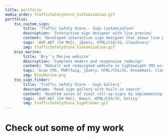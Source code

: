 ```yaml
---
title: portfolio
media_order: TrafficSafetyStore_Customization.gif
portfolio:
    tss_custom_sign:
        title: 'Traffic Safety Store - Sign Customization'
        description: 'Interactive sign designer with live preview'
        content: 'Developed interactive sign designer that shows live preview as customer types and changes font size, color, and positioning. Resulted in more than $36,000 of additional sales in first 6 months.'
        tags: 'ASP.NET (C# MVC), jQuery, HTML/CSS/JS, Cloudinary'
        img: TrafficSafetyStore_Customization.gif
    brys_marine:
        title: 'Bry''s Marine website'
        description: 'Complete modern and responsive redesign'
        content: 'Rebuilt and redesigned website on lightweight CMS with focus on SEO and better user experience.'
        tags: 'Grav CMS, PHP/Twig, jQuery, HTML/CSS/JS, DreamHost, Cloudinary'
        img: BrysMarine.png
    tss_sign_finder:
        title: 'Traffic Safety Store - Sign Gallery'
        description: 'Road sign gallery with built-in search'
        content: 'Doubled sales of vinyl roll-up signs by implementing new stylish interface with built-in search that brings the most relevant signs to the top, and supporting hundreds of different sign legends.'
        tags: 'ASP.NET (C# MVC), React, HTML/CSS/JS, Entity'
        img: TrafficSafetyStore_SignFinder.gif
---
```


# Check out some of my work